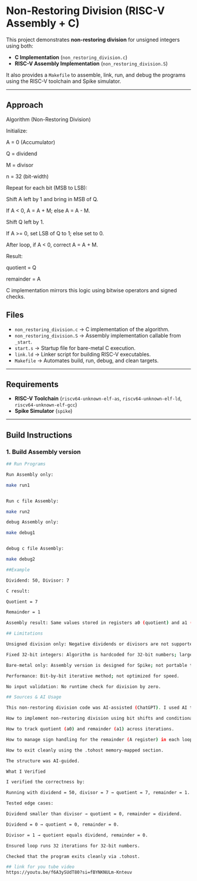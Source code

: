 # Non-Restoring Division (RISC-V Assembly + C)

This project demonstrates **non-restoring division** for unsigned integers using both:

- **C Implementation** (`non_restoring_division.c`)
- **RISC-V Assembly Implementation** (`non_restoring_division.S`)

It also provides a `Makefile` to assemble, link, run, and debug the programs using the RISC-V toolchain and Spike simulator.

---
## Approach
Algorithm (Non-Restoring Division)

Initialize:

A = 0 (Accumulator)

Q = dividend

M = divisor

n = 32 (bit-width)

Repeat for each bit (MSB to LSB):

Shift A left by 1 and bring in MSB of Q.

If A < 0, A = A + M; else A = A - M.

Shift Q left by 1.

If A >= 0, set LSB of Q to 1; else set to 0.

After loop, if A < 0, correct A = A + M.

Result:

quotient = Q

remainder = A

C implementation mirrors this logic using bitwise operators and signed checks.

## Files

- `non_restoring_division.c` → C implementation of the algorithm.
- `non_restoring_division.S` → Assembly implementation callable from `_start`.
- `start.s` → Startup file for bare-metal C execution.
- `link.ld` → Linker script for building RISC-V executables.
- `Makefile` → Automates build, run, debug, and clean targets.

---

## Requirements

- **RISC-V Toolchain** (`riscv64-unknown-elf-as`, `riscv64-unknown-elf-ld`, `riscv64-unknown-elf-gcc`)
- **Spike Simulator** (`spike`)

---

## Build Instructions

### 1. Build Assembly version
```bash
## Run Programs

Run Assembly only:

make run1


Run c file Assembly:

make run2

debug Assembly only:

make debug1


debug c file Assembly:

make debug2

##Example

Dividend: 50, Divisor: 7

C result:

Quotient = 7

Remainder = 1

Assembly result: Same values stored in registers a0 (quotient) and a1 (remainder). 

## Limitations

Unsigned division only: Negative dividends or divisors are not supported.

Fixed 32-bit integers: Algorithm is hardcoded for 32-bit numbers; larger numbers require modification.

Bare-metal only: Assembly version is designed for Spike; not portable to standard Linux without syscall modifications.

Performance: Bit-by-bit iterative method; not optimized for speed.

No input validation: No runtime check for division by zero.

## Sources & AI Usage

This non-restoring division code was AI-assisted (ChatGPT). I used AI to understand:

How to implement non-restoring division using bit shifts and conditional addition/subtraction.

How to track quotient (a0) and remainder (a1) across iterations.

How to manage sign handling for the remainder (A register) in each loop iteration.

How to exit cleanly using the .tohost memory-mapped section.

The structure was AI-guided.

What I Verified

I verified the correctness by:

Running with dividend = 50, divisor = 7 → quotient = 7, remainder = 1.

Tested edge cases:

Dividend smaller than divisor → quotient = 0, remainder = dividend.

Dividend = 0 → quotient = 0, remainder = 0.

Divisor = 1 → quotient equals dividend, remainder = 0.

Ensured loop runs 32 iterations for 32-bit numbers.

Checked that the program exits cleanly via .tohost.

## link for you tube video
https://youtu.be/f6A3ySUdT80?si=fBYNKNULm-Knteuv